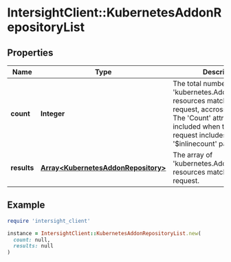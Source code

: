 # IntersightClient::KubernetesAddonRepositoryList

## Properties

| Name | Type | Description | Notes |
| ---- | ---- | ----------- | ----- |
| **count** | **Integer** | The total number of &#39;kubernetes.AddonRepository&#39; resources matching the request, accross all pages. The &#39;Count&#39; attribute is included when the HTTP GET request includes the &#39;$inlinecount&#39; parameter. | [optional] |
| **results** | [**Array&lt;KubernetesAddonRepository&gt;**](KubernetesAddonRepository.md) | The array of &#39;kubernetes.AddonRepository&#39; resources matching the request. | [optional] |

## Example

```ruby
require 'intersight_client'

instance = IntersightClient::KubernetesAddonRepositoryList.new(
  count: null,
  results: null
)
```

